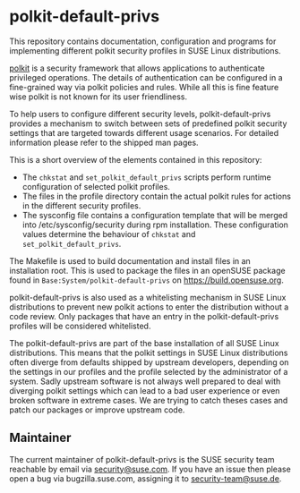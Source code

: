 polkit-default-privs
====================

This repository contains documentation, configuration and programs for
implementing different polkit security profiles in SUSE Linux distributions.

[polkit](https://www.freedesktop.org/software/polkit/docs/latest/polkit.8.html)
is a security framework that allows applications to authenticate privileged
operations. The details of authentication can be configured in a fine-grained
way via polkit policies and rules. While all this is fine feature wise polkit
is not known for its user friendliness.

To help users to configure different security levels, polkit-default-privs
provides a mechanism to switch between sets of predefined polkit security
settings that are targeted towards different usage scenarios. For detailed
information please refer to the shipped man pages.

This is a short overview of the elements contained in this repository:

- The `chkstat` and `set_polkit_default_privs` scripts perform runtime
  configuration of selected polkit profiles.
- The files in the profile directory contain the actual polkit rules for
  actions in the different security profiles.
- The sysconfig file contains a configuration template that will be merged
  into /etc/sysconfig/security during rpm installation. These configuration
  values determine the behaviour of `chkstat` and `set_polkit_default_privs`.

The Makefile is used to build documentation and install files in an
installation root. This is used to package the files in an openSUSE package
found in `Base:System/polkit-default-privs` on <https://build.opensuse.org>.

polkit-default-privs is also used as a whitelisting mechanism in SUSE Linux
distributions to prevent new polkit actions to enter the distribution without
a code review. Only packages that have an entry in the polkit-default-privs
profiles will be considered whitelisted.

The polkit-default-privs are part of the base installation of all SUSE Linux
distributions. This means that the polkit settings in SUSE Linux distributions
often diverge from defaults shipped by upstream developers, depending on the
settings in our profiles and the profile selected by the administrator of a
system. Sadly upstream software is not always well prepared to deal with
diverging polkit settings which can lead to a bad user experience or even
broken software in extreme cases. We are trying to catch theses cases and
patch our packages or improve upstream code.

Maintainer
----------

The current maintainer of polkit-default-privs is the SUSE security team
reachable by email via security@suse.com. If you have an issue then please
open a bug via bugzilla.suse.com, assigning it to security-team@suse.de.
